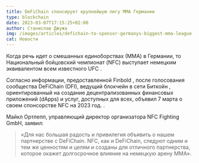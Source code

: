 ```yaml
---
title: DeFiChain спонсирует крупнейшую лигу ММА Германии
type: blockchain
date: 2023-03-07T17:15:25+02:00
author: Станислав Джужа
img: /images/articles/defichain-to-sponsor-germanys-biggest-mma-league-1024x684.jpg
cat: Новости
---
```

Когда речь идет о смешанных единоборствах (ММА) в Германии, то Национальный бойцовский чемпионат (NFC) выступает немецким эквивалентом всем известного UFC .

Согласно информации, предоставленной Finbold , после голосования сообщества DeFiChain (DFI), ведущий блокчейн в сети Биткойн , ориентированный на создание децентрализованных финансовых приложений (dApps) и услуг, доступных для всех, объявил 7 марта о своем спонсорстве NFC на 2023 год. .

Майкл Ортлепп, управляющий директор организатора NFC Fighting GmbH, заявил:

> «Для нас большая радость и привилегия объявить о нашем партнерстве с DeFiChain. NFC, как и DeFiChain, следуют одним и тем же ценностям и целям и созданы для отличного партнерства, которое окажет долгосрочное влияние на немецкую арену ММА».